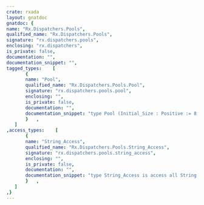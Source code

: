 ```yaml
---
crate: rxada
layout: gnatdoc
gnatdoc: {
name: "Rx.Dispatchers.Pools",
qualified_name: "Rx.Dispatchers.Pools",
signature: "rx.dispatchers.pools",
enclosing: "rx.dispatchers",
is_private: false,
documentation: "",
documentation_snippet: "",
tagged_types:    [
       {
       name: "Pool",
       qualified_name: "Rx.Dispatchers.Pools.Pool",
       signature: "rx.dispatchers.pools.pool",
       enclosing: "",
       is_private: false,
       documentation: "",
       documentation_snippet: "type Pool (Initial_Size : Positive := 8; Name : String_Access := new String'(\"anonymous\"))\nis tagged limited private;",
       }   ,
   ]
,access_types:    [
       {
       name: "String_Access",
       qualified_name: "Rx.Dispatchers.Pools.String_Access",
       signature: "rx.dispatchers.pools.string_access",
       enclosing: "",
       is_private: false,
       documentation: "",
       documentation_snippet: "type String_Access is access all String;",
       }   ,
   ]
,}
---
```

